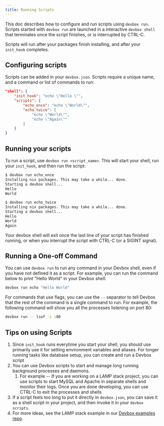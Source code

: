 ```yaml
---
title: Running Scripts
---
```


This doc describes how to configure and run scripts using `devbox run`. Scripts started with `devbox run` are launched in a interactive `devbox shell` that terminates once the script finishes, or is interrupted by CTRL-C. 

Scripts will run after your packages finish installing, and after your `init_hook` completes. 

## Configuring scripts

Scripts can be added in your `devbox.json`. Scripts require a unique name, and a command or list of commands to run: 

```json
"shell": {
    "init_hook": "echo \"Hello \"",
    "scripts": {
        "echo_once": "echo \"World\"", 
        "echo_twice": [
            "echo \"World\"",
            "echo \"Again\""
        ]
    }
}
```

## Running your scripts

To run a script, use `devbox run <script_name>`. This will start your shell, run your `init_hook`, and then run the script: 

```bash
$ devbox run echo_once
Installing nix packages. This may take a while... done.
Starting a devbox shell...
Hello
World

$ devbox run echo_twice
Installing nix packages. This may take a while... done.
Starting a devbox shell...
Hello
World
Again
```

Your devbox shell will exit once the last line of your script has finished running, or when you interrupt the script with CTRL-C (or a SIGINT signal).

## Running a One-off Command

You can use `devbox run` to run any command in your Devbox shell, even if you have not defined it as a script. For example, you can run the command below to print "Hello World" in your Devbox shell:

```bash
devbox run echo "Hello World"
```

For commands that use flags, you can use the `--` separator to tell Devbox that the rest of the command is a single command to run. For example, the following command will show you all the processes listening on port 80:

```bash
devbox run -- lsof -i :80
```


## Tips on using Scripts

1. Since `init_hook` runs everytime you start your shell, you should use primarily use it for setting environment variables and aliases. For longer running tasks like database setup, you can create and run a Devbox script
2. You can use Devbox scripts to start and manage long running background processes and daemons. 
   1. For example -- If you are working on a LAMP stack project, you can use scripts to start MySQL and Apache in separate shells and monitor their logs. Once you are done developing, you can use CTRL-C to exit the processes and shells
3. If a script feels too long to put it directly in `devbox.json`, you can save it as a shell script in your project, and then invoke it in your `devbox scripts`.
4. For more ideas, see the LAMP stack example in our [Devbox examples repo](https://github.com/jetpack-io/devbox/tree/main/examples/stacks/lapp-stack). 
